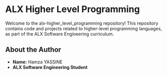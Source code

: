 # ALX Higher Level Programming

Welcome to the alx-higher_level_programming repository! This repository contains code and projects related to higher-level programming languages, as part of the ALX Software Engineering curriculum.

## About the Author
- **Name:** Hamza YASSINE
- **ALX Software Engineering Student**
